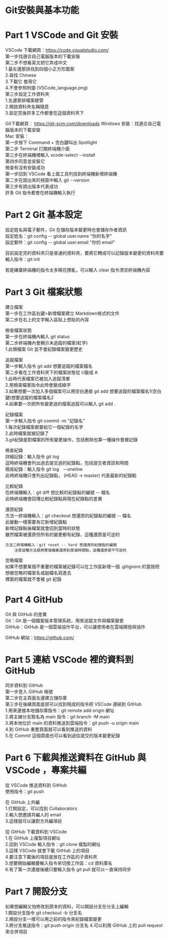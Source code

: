 # Git安裝與基本功能
# Part 1 VSCode and Git 安裝 
VSCode 下載網頁：https://code.visualstudio.com/  
    第一步找適合自己電腦版本的下載安裝  
    第二步不想看英文把它弄成中文  
        1.最左邊那排找到四個小正方形圖案  
        2.尋找 Chinese  
        3.下載它 套用它  
        4.不會參照附圖 (VSCode_language.png)  
    第三步設定工作資料夾  
        1.左邊那排檔案總管  
        2.開啟資料夾名稱隨意  
        3.設定完後許多工作都會在這個資料夾下

Git下載網頁： https://git-scm.com/downloads 
    Windows 安裝：找適合自己電腦版本的下載安裝  
    Mac 安裝：  
        第一步按下 Command + 空白鍵叫出 Spotlight  
        第二步 Terminal 打開終端機介面  
        第三步在終端機裡輸入 xcode-select --install  
        第四步同意並安裝它  
    檢查有沒有安裝成功  
        第一步回到 VSCode 看上面工具列找到終端機新增終端機  
        第二步在跳出來的視窗中輸入 git --version  
        第三步有跳出版本代表成功  
        許多 Git 指令都會在終端機輸入執行

# Part 2 Git 基本設定
設定姓名與電子郵件，Git 在儲存版本變更時也會儲存作者資訊  
設定姓名：git config -- global user.name "你的名字"  
設定郵件：git config -- global user.email "你的 email"

目前設定完的資料夾只是普通的資料夾，要將它轉成可以記錄版本變更的資料夾要輸入指令：git init

若是嫌棄終端機的指令太多眼花撩亂，可以輸入 clear 指令清空終端機內容

# Part 3 Git 檔案狀態
建立檔案  
    第一步在工作區右鍵>新增檔案建立 Markdown格式的文件  
    第二步在右上的文字輸入區貼上想貼的內容

檢查檔案狀態  
    第一步在終端機內輸入 git status  
    第二步終端機內會顯示未追蹤的檔案(紅字)  
        1.此類檔案 Git 並不會紀錄檔案變更歷史

追蹤檔案  
    第一步輸入指令 git add 想要追蹤的檔案檔名  
    第二步看在工作資料夾下的檔案狀態從 U變成 A  
        1.此時代表檔案已被加入追蹤清單  
        2.用檢查檔案指令此時會變成綠字  
        3.如果想要一次加入多個檔案可以用空白連接 git add 想要追蹤的檔案檔名1(空白鍵)想要追蹤的檔案檔名2  
        4.如果要一次把所有變更過的檔案追蹤可以輸入 git add .

記錄檔案  
    第一步輸入指令 git commit -m "記錄名"  
        1.每次紀錄檔案都要給它一個紀錄的名字  
        2.此時檔案就被記錄了  
        3.git紀錄是對檔案的所有變更操作，包括刪除也算一種操作會被記錄

檢查紀錄  
    詳細記錄：輸入指令 git log  
        這時終端機會列出過去提交過的紀錄點，包括提交者資訊和時間  
    簡易紀錄：輸入指令 git log　--oneline  
        此時終端機只會列出記錄點， (HEAD -> master) 代表最新的紀錄點

比較紀錄  
    在終端機輸入：git diff 想比較的紀錄點的編號 -- 檔名  
        此時終端機會回傳比較紀錄點與現在紀錄點的差異

還原紀錄  
    方法一終端機輸入：git checkout 想還原的紀錄點的編號 -- 檔名  
        此變動一樣需要為它新增紀錄點  
        新增記錄點後檔案就會回到當時的狀態  
        雖然檔案被還原但所有的變更都有紀錄，這種還原是可逆的
    
    方法二終端機輸入：git reset -- hard 想還原的紀錄點的編號  
        注意這種方法是將整個檔案還原到某個時間點，這種還原是不可逆的

忽略檔案  
    如果不想要某個不重要的檔案被記錄可以在工作區新增一個 .gitignore 的當按把想被忽略的檔案名或副檔名寫進去  
    裡面的檔案就不會被 git 紀錄

# Part 4 GitHub
Git 與 GitHub 的差異  
    Git：Git 是一個檔案版本管理系統，用來追蹤文件與檔案變更  
    GitHub：GitHub 是一個雲端協作平台，可以讓使用者在雲端開發與協作

GitHub 網站：https://github.com/

# Part 5 連結 VSCode 裡的資料到 GitHub 
同步資料到 GitHub  
    第一步登入 GitHub 帳號  
    第二步在主頁面左邊建立儲存庫  
    第三步在後續頁面底部可以找到現成的指令把 VSCode 連結到 GitHub  
        1.用來連接本地儲存庫指令：git remote add origin 網址  
        2.將主線分支取名為 main 指令：git branch -M main  
        3.將本地位於 main 的資料推送到雲端指令：git push -u origin main  
        4.到 GitHub 重整頁面就可以看到推送的資料  
        5.在 Commit 這個頁面也可以看到過往提交的版本變更紀錄

# Part 6 下載與推送資料在 GitHub 與 VSCode ，專案共編
從 VSCode 推送資料到 GitHub  
    使用指令：git push

在 GitHub 上共編  
    1.打開設定，可以找到 Collaborators  
    2.輸入想邀請共編人的 email  
    3.這樣就可以讓對方共編項目

從 GitHub 下載資料到 VSCode  
    1.在 GitHub 上複製項目網址  
    2.回到 VSCode 輸入指令：git clone 複製的網址  
    3.這樣 VSCode 就會下載 GitHub 上的項目  
    4.要注意下載後的項目是放在工作區的子資料夾  
    5.想要開始編輯要輸入指令來切換工作區：cd 資料庫名  
    6.有了第一次連接後續只要輸入指令 git pull 就可以一直保持同步

# Part 7 開設分支
如果想編輯又怕修改到原本的資料，可以開設分支在分支上編輯  
    1.開設分支指令 git checkout -b 分支名  
    2.開設分支一樣可以用之前的指令來紀錄檔案變更  
    3.將分支推送指令：git push origin 分支名
    4.可以利用 GitHub 上的 pull request 來合併項目
